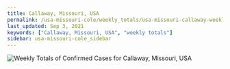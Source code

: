 ```yaml
---
title: Callaway, Missouri, USA
permalink: /usa-missouri-cole/weekly_totals/usa-missouri-callaway-weekly_totals.html
last_updated: Sep 3, 2021
keywords: ["Callaway, Missouri, USA", "weekly totals"]
sidebar: usa-missouri-cole_sidebar
---
```


![Weekly Totals of Confirmed Cases for Callaway, Missouri, USA](/covid_tracker/images/graphs/usa-missouri-callaway-weekly_totals_graph.png)
